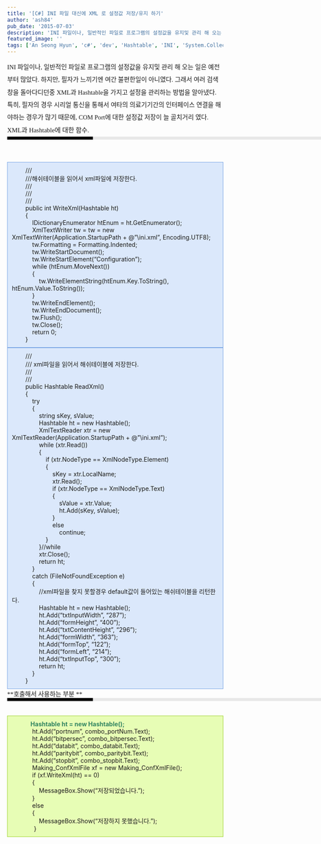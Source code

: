 ```yaml
---
title: '[C#] INI 파일 대신에 XML 로 설정값 저장/유지 하기'
author: 'ash84'
pub_date: '2015-07-03'
description: 'INI 파일이나, 일반적인 파일로 프로그램의 설정값을 유지및 관리 해 오는 일은 예전부터 많았다. 하지만, 필자가 느끼기엔 여간 불편한일이 아니였다. 그래서 여러 검색창을 돌아다디던중 XML과 Hashtable을 가지고 설정을 관리하는 방법을 알아냈다. 특히, 필자의 경우 시리얼 통신을 통해서 여타의 의료기기간의 인터페이스 연결을 해야하는 경우가'
featured_image: ''
tags: ['An Seong Hyun', 'c#', 'dev', 'Hashtable', 'INI', 'System.Collections', 'XML', '안성현', '프로그래밍', '해쉬테이블', '환경설정']
---
```



<div style="line-height: 2; ">  
<span style="font-size: 11pt; "><span style="font-family: Dotum; ">  
 INI 파일이나, 일반적인 파일로 프로그램의 설정값을 유지및 관리 해 오는 일은 예전부터 많았다. 하지만, 필자가 느끼기엔 여간 불편한일이 아니였다. 그래서 여러 검색창을 돌아다디던중 XML과 Hashtable을 가지고 설정을 관리하는 방법을 알아냈다. 특히, 필자의 경우 시리얼 통신을 통해서 여타의 의료기기간의 인터페이스 연결을 해야하는 경우가 많기 때문에, COM Port에 대한 설정값 저장이 늘 골치거리 였다. </span></span>  
<span class="Apple-style-span" style="font-family: Dotum; font-size: 15px; line-height: 29px; ">  
</span></div><div style="line-height: 2; "><span class="Apple-style-span" style="font-family: Dotum; font-size: 15px; line-height: 29px; ">XML과 Hashtable에 대한 함수.  <div><div style="BORDER-LEFT: #000000 200px solid; PADDING-BOTTOM: 3px; BACKGROUND-COLOR: #e8e8e8; PADDING-LEFT: 6px; WIDTH: 690px; PADDING-RIGHT: 6px; FONT: bold 1pt/1 나눔고딕, Sans-serif; MARGIN-BOTTOM: 10px; HEIGHT: 1px; COLOR: #fff; PADDING-TOP: 3px"><span style="FONT-SIZE: 11pt"><span style="FONT-SIZE: 10pt"><span style="FONT-SIZE: 11pt"><span style="FONT-SIZE: 10pt"><span style="FONT-SIZE: 10pt"><span style="FONT-FAMILY: Batang"><span style="FONT-SIZE: 11pt"><span style="FONT-SIZE: 1pt"></span></span></span></span></span></span></span></span></div><div style="LINE-HEIGHT: 1.7"><span style="FONT-FAMILY: Dotum"><font color="#474747">﻿</font><span style="FONT-SIZE: 10pt"><font color="#474747">﻿</font><span style="FONT-FAMILY: Dotum"><font color="#474747">﻿</font><span style="FONT-SIZE: 10pt"><font color="#474747">﻿ </font></span></span></span></span></div></div></span></div><div></div><div><div>  </div><div></div><div class="txc-textbox" style="BORDER-RIGHT: rgb(121,165,228) 1px solid; PADDING-RIGHT: 10px; BORDER-TOP: rgb(121,165,228) 1px solid; PADDING-LEFT: 10px; PADDING-BOTTOM: 10px; BORDER-LEFT: rgb(121,165,228) 1px solid; PADDING-TOP: 10px; BORDER-BOTTOM: rgb(121,165,228) 1px solid; BACKGROUND-COLOR: rgb(219,232,251)"><div></div><div>         /// <summary></div><div>         ///해쉬테이블을 읽어서 xml파일에 저장한다.</div><div>         /// </summary></div><div>         /// <param name=”ht”></param></div><div>         /// <returns></returns></div><div></div><div>         public int WriteXml(Hashtable ht)</div><div>         {</div><div>             IDictionaryEnumerator htEnum = ht.GetEnumerator();</div><div></div><div>             XmlTextWriter tw = tw = new XmlTextWriter(Application.StartupPath + @”\ini.xml”, Encoding.UTF8);</div><div></div><div>             tw.Formatting = Formatting.Indented;</div><div></div><div>             tw.WriteStartDocument();</div><div></div><div>             tw.WriteStartElement(“Configuration”);</div><div></div><div>             while (htEnum.MoveNext())</div><div>             {</div><div>                 tw.WriteElementString(htEnum.Key.ToString(), htEnum.Value.ToString());</div><div>             }</div><div></div><div>             tw.WriteEndElement();</div><div>             tw.WriteEndDocument();</div><div></div><div>             tw.Flush();</div><div>             tw.Close();</div><div>             return 0;</div><div></div><div>         }</div></div><div></div><div></div><div></div><div></div><div></div><div class="txc-textbox" style="BORDER-RIGHT: rgb(121,165,228) 1px solid; PADDING-RIGHT: 10px; BORDER-TOP: rgb(121,165,228) 1px solid; PADDING-LEFT: 10px; PADDING-BOTTOM: 10px; BORDER-LEFT: rgb(121,165,228) 1px solid; PADDING-TOP: 10px; BORDER-BOTTOM: rgb(121,165,228) 1px solid; BACKGROUND-COLOR: rgb(219,232,251)"><div></div><div>         /// <summary></div><div>         /// xml파일을 읽어서 해쉬테이블에 저장한다.</div><div>         /// </summary></div><div>         /// <returns></returns></div><div></div><div>         public Hashtable ReadXml()</div><div>         {</div><div></div><div>             try</div><div>             {</div><div></div><div>                 string sKey, sValue;</div><div>                 Hashtable ht = new Hashtable();</div><div>                 XmlTextReader xtr = new XmlTextReader(Application.StartupPath + @”\ini.xml”);</div><div></div><div>                 while (xtr.Read())</div><div>                 {</div><div></div><div>                     if (xtr.NodeType == XmlNodeType.Element)</div><div>                     {</div><div></div><div>                         sKey = xtr.LocalName;</div><div></div><div>                         xtr.Read();</div><div></div><div>                         if (xtr.NodeType == XmlNodeType.Text)</div><div>                         {</div><div>                             sValue = xtr.Value;</div><div></div><div>                             ht.Add(sKey, sValue);</div><div>                         }</div><div></div><div>                         else</div><div>                             continue;</div><div></div><div>                     }</div><div></div><div>                 }//while</div><div></div><div>                 xtr.Close();</div><div>                 return ht;</div><div></div><div>             }</div><div>             catch (FileNotFoundException e)</div><div>             {</div><div></div><div>                 //xml파일을 찾지 못할경우 default값이 들어있는 해쉬테이블을 리턴한다.</div><div>                 Hashtable ht = new Hashtable();</div><div></div><div>                 ht.Add(“txtInputWidth”, “287”);</div><div>                 ht.Add(“formHeight”, “400”);</div><div>                 ht.Add(“txtContentHeight”, “296”);</div><div>                 ht.Add(“formWidth”, “363”);</div><div>                 ht.Add(“formTop”, “122”);</div><div>                 ht.Add(“formLeft”, “214”);</div><div>                 ht.Add(“txtInputTop”, “300”);</div><div></div><div>                 return ht;</div><div></div><div>             }</div><div></div><div>         }</div><div></div></div><div></div><div></div><div><span style="font-size: 11pt; "><span style="font-family: Dotum; ">**호출해서 사용하는 부분 **</span></span></div><div><div><div style="BORDER-LEFT: #000000 200px solid; PADDING-BOTTOM: 3px; BACKGROUND-COLOR: #e8e8e8; PADDING-LEFT: 6px; WIDTH: 690px; PADDING-RIGHT: 6px; FONT: bold 1pt/1 나눔고딕, Sans-serif; MARGIN-BOTTOM: 10px; HEIGHT: 1px; COLOR: #fff; PADDING-TOP: 3px"><span style="FONT-SIZE: 11pt"><span style="FONT-SIZE: 10pt"><span style="FONT-SIZE: 11pt"><span style="FONT-SIZE: 10pt"><span style="FONT-SIZE: 10pt"><span style="FONT-FAMILY: Batang"><span style="FONT-SIZE: 11pt"><span style="FONT-SIZE: 1pt"></span></span></span></span></span></span></span></span></div><div style="LINE-HEIGHT: 1.7"><span style="FONT-FAMILY: Dotum"><font color="#474747">﻿</font><span style="FONT-SIZE: 10pt"><font color="#474747">﻿</font><span style="FONT-FAMILY: Dotum"><font color="#474747">﻿</font><span style="FONT-SIZE: 10pt"><font color="#474747">﻿ </font></span></span></span></span></div></div></div><div></div><div class="txc-textbox" style="BORDER-RIGHT: rgb(159,211,49) 1px solid; PADDING-RIGHT: 10px; BORDER-TOP: rgb(159,211,49) 1px solid; PADDING-LEFT: 10px; PADDING-BOTTOM: 10px; BORDER-LEFT: rgb(159,211,49) 1px solid; PADDING-TOP: 10px; BORDER-BOTTOM: rgb(159,211,49) 1px solid; BACKGROUND-COLOR: rgb(231,253,181)"><div>            <span class="Apple-style-span" style="COLOR: rgb(49,133,97)"><span class="Apple-style-span" style="FONT-WEIGHT: bold">Hashtable ht = new Hashtable();</span></span></div><div></div><div><div>             ht.Add(“portnum”, combo_portNum.Text);</div><div>             ht.Add(“bitpersec”, combo_bitpersec.Text);</div><div>             ht.Add(“databit”, combo_databit.Text);</div><div>             ht.Add(“paritybit”, combo_paritybit.Text);</div><div>             ht.Add(“stopbit”, combo_stopbit.Text);</div><div></div><div>             Making_ConfXmlFile xf = new Making_ConfXmlFile();</div><div></div><div></div><div>             if (xf.WriteXml(ht) == 0)</div><div>             {</div><div>                 MessageBox.Show(“저장되었습니다.”);</div><div>             }</div><div>             else</div><div>             {</div><div>                 MessageBox.Show(“저장하지 못했습니다.”);</div><div>              }</div><div></div></div></div><div><div></div></div><div></div><div></div><div>     </div></div>

